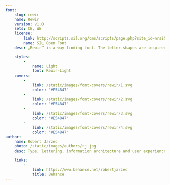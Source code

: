 ```yaml
---
font:
    slug: rewir
    name: Rewir
    version: v1.0
    sets: CE, WE
    license:
        link: http://scripts.sil.org/cms/scripts/page.php?site_id=nrsi&id=OFL_web
        name: SIL Open Font
    desc: „Rewir” is a way-finding font. The letter shapes are inspired by a small sign found on the backyard of a tenement house in Warsaw. The project is a proposal for corporate font to be used on plates and signage on official city and state buildings. The font is very legible, also in the varying viewing conditions. It can be used for official plates, letterheads, public transit information, etc. The design combines the history of Warsaw’s lettering and the requirements of a modern city.

    styles:
        -
            name: Light
            font: Rewir-Light
    covers:
        -
            link: /static/images/font-covers/rewir/1.svg
            color: "#E54847"
        -
            link: /static/images/font-covers/rewir/2.svg
            color: "#E54847"
        -
            link: /static/images/font-covers/rewir/3.svg
            color: "#E54847"
        -
            link: /static/images/font-covers/rewir/4.svg
            color: "#E54847"
author:
    name: Robert Jarzec
    photo: /static/images/authors/rj.jpg
    desc: Type, lettering, information architecture and user experience designer. Graduated from the Letter Design Workshop on Poznań Fine Arts University and Cultural Studies on Adam Mickiewicz University. Currently teaching on Poznań Fine Arts University.

    links:
        -
            link: https://www.behance.net/robertjarzec
            title: Behance
---
```

